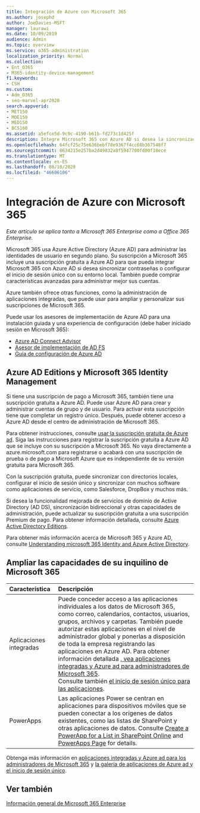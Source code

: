 ```yaml
---
title: Integración de Azure con Microsoft 365
ms.author: josephd
author: JoeDavies-MSFT
manager: laurawi
ms.date: 10/09/2019
audience: Admin
ms.topic: overview
ms.service: o365-administration
localization_priority: Normal
ms.collection:
- Ent_O365
- M365-identity-device-management
f1.keywords:
- CSH
ms.custom:
- Adm_O365
- seo-marvel-apr2020
search.appverid:
- MET150
- MOE150
- MED150
- BCS160
ms.assetid: a5efce5d-9c9c-4190-b61b-fd273c1d425f
description: Integre Microsoft 365 con Azure AD si desea la sincronización de contraseña o el inicio de sesión único con el entorno local.
ms.openlocfilehash: 64fcf25c75e636bebf78e9367f4cc68b367548f7
ms.sourcegitcommit: 8634215e257ba2d49832a8f5947700fd00f18ece
ms.translationtype: MT
ms.contentlocale: es-ES
ms.lasthandoff: 08/10/2020
ms.locfileid: "46606106"
---
```

# <a name="azure-integration-with-microsoft-365"></a>Integración de Azure con Microsoft 365

*Este artículo se aplica tanto a Microsoft 365 Enterprise como a Office 365 Enterprise.*

Microsoft 365 usa Azure Active Directory (Azure AD) para administrar las identidades de usuario en segundo plano. Su suscripción a Microsoft 365 incluye una suscripción gratuita a Azure AD para que pueda integrar Microsoft 365 con Azure AD si desea sincronizar contraseñas o configurar el inicio de sesión único con su entorno local. También puede comprar características avanzadas para administrar mejor sus cuentas.
  
Azure también ofrece otras funciones, como la administración de aplicaciones integradas, que puede usar para ampliar y personalizar sus suscripciones de Microsoft 365.
  
Puede usar los asesores de implementación de Azure AD para una instalación guiada y una experiencia de configuración (debe haber iniciado sesión en Microsoft 365):

 - [Azure AD Connect Advisor](https://aka.ms/aadconnectpwsync)
 - [Asesor de implementación de AD FS](https://aka.ms/adfsguidance)
 - [Guía de configuración de Azure AD](https://aka.ms/aadpguidance)
  
## <a name="azure-ad-editions-and-microsoft-365-identity-management"></a>Azure AD Editions y Microsoft 365 Identity Management

Si tiene una suscripción de pago a Microsoft 365, también tiene una suscripción gratuita a Azure AD. Puede usar Azure AD para crear y administrar cuentas de grupo y de usuario. Para activar esta suscripción tiene que completar un registro único. Después, puede obtener acceso a Azure AD desde el centro de administración de Microsoft 365. 

Para obtener instrucciones, consulte [usar la suscripción gratuita de Azure ad](https://go.microsoft.com/fwlink/p/?LinkId=617127). Siga las instrucciones para registrar la suscripción gratuita a Azure AD que se incluye con su suscripción a Microsoft 365. No vaya directamente a azure.microsoft.com para registrarse o acabará con una suscripción de prueba o de pago a Microsoft Azure que es independiente de su versión gratuita para Microsoft 365. 
  
Con la suscripción gratuita, puede sincronizar con directorios locales, configurar el inicio de sesión único y sincronizar con muchos software como aplicaciones de servicio, como Salesforce, DropBox y muchos más.
  
Si desea la funcionalidad mejorada de servicios de dominio de Active Directory (AD DS), sincronización bidireccional y otras capacidades de administración, puede actualizar su suscripción gratuita a una suscripción Premium de pago. Para obtener información detallada, consulte [Azure Active Directory Editions](https://azure.microsoft.com/pricing/details/active-directory/).
  
Para obtener más información acerca de Microsoft 365 y Azure AD, consulte [Understanding microsoft 365 Identity and Azure Active Directory](about-office-365-identity.md).
  
## <a name="extend-the-capabilities-of-your-microsoft-365-tenant"></a>Ampliar las capacidades de su inquilino de Microsoft 365

|**Característica**|**Descripción**|
|:-----|:-----|
|Aplicaciones integradas  <br/> |Puede conceder acceso a las aplicaciones individuales a los datos de Microsoft 365, como correo, calendarios, contactos, usuarios, grupos, archivos y carpetas. También puede autorizar estas aplicaciones en el nivel de administrador global y ponerlas a disposición de toda la empresa registrando las aplicaciones en Azure AD. Para obtener información detallada [, vea aplicaciones integradas y Azure ad para administradores de Microsoft 365](https://support.office.com/article/cb2250e3-451e-416f-bf4e-363549652c2a).  <br/> Consulte también [el inicio de sesión único para las aplicaciones](https://go.microsoft.com/fwlink/p/?LinkId=698604).  <br/> |
|PowerApps  <br/> | Las aplicaciones Power se centran en aplicaciones para dispositivos móviles que se pueden conectar a los orígenes de datos existentes, como las listas de SharePoint y otras aplicaciones de datos. Consulte [Create a PowerApp for a List in SharePoint Online](https://support.office.com/article/9338b2d2-67ac-4b81-8e67-97da27e5e9ab) and [PowerApps Page](https://powerapps.microsoft.com/) for details.  <br/> |
   
Obtenga más información en [aplicaciones integradas y Azure ad para los administradores de Microsoft 365](integrated-apps-and-azure-ads.md) y [la galería de aplicaciones de Azure ad y el inicio de sesión único](https://docs.microsoft.com/azure/active-directory/manage-apps/what-is-single-sign-on).

## <a name="see-also"></a>Ver también

[Información general de Microsoft 365 Enterprise](https://docs.microsoft.com/microsoft-365/enterprise/microsoft-365-overview)
